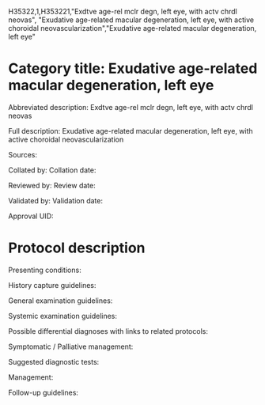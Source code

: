 H35322,1,H353221,"Exdtve age-rel mclr degn, left eye, with actv chrdl neovas", "Exudative age-related macular degeneration, left eye, with active choroidal neovascularization","Exudative age-related macular degeneration, left eye"
# Category title: Exudative age-related macular degeneration, left eye

Abbreviated description: Exdtve age-rel mclr degn, left eye, with actv chrdl neovas

Full description: Exudative age-related macular degeneration, left eye, with active choroidal neovascularization

Sources:

Collated by:
Collation date:

Reviewed by:
Review date:

Validated by:
Validation date:

Approval UID:

# Protocol description

Presenting conditions:

History capture guidelines:

General examination guidelines:

Systemic examination guidelines:

Possible differential diagnoses with links to related protocols:

Symptomatic / Palliative management:

Suggested diagnostic tests:

Management:

Follow-up guidelines:
